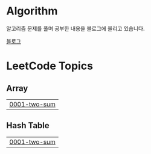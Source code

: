 # Algorithm
알고리즘 문제를 풀며 공부한 내용을 블로그에 올리고 있습니다.

[블로그](https://velog.io/@dhsdb02/series/%EC%95%8C%EA%B3%A0%EB%A6%AC%EC%A6%98)


<!---LeetCode Topics Start-->
# LeetCode Topics
## Array
|  |
| ------- |
| [0001-two-sum](https://github.com/tlsdhsdb/Algorithm/tree/master/0001-two-sum) |
## Hash Table
|  |
| ------- |
| [0001-two-sum](https://github.com/tlsdhsdb/Algorithm/tree/master/0001-two-sum) |
<!---LeetCode Topics End-->